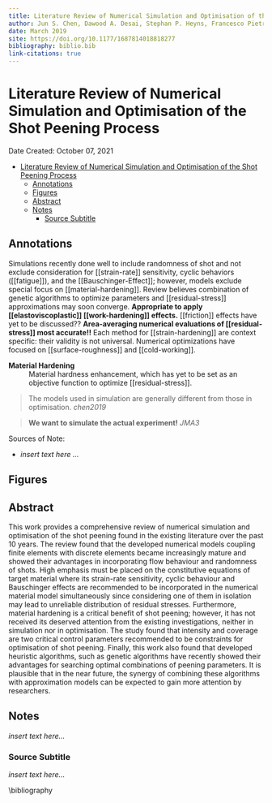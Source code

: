 ```yaml
---
title: Literature Review of Numerical Simulation and Optimisation of the Shot Peening Process
author: Jun S. Chen, Dawood A. Desai, Stephan P. Heyns, Francesco Pietra
date: March 2019
site: https://doi.org/10.1177/1687814018818277
bibliography: biblio.bib
link-citations: true
---
```

<script type="text/javascript"
        src="https://cdnjs.cloudflare.com/ajax/libs/mathjax/2.7.0/MathJax.js?config=TeX-AMS_CHTML"></script>

<script type="text/x-mathjax-config">
MathJax.Hub.Config({
tex2jax: {
inlineMath: [['$','$'], ['\\(','\\)']],
displayMath: [['$$','$$'], ['\\[','\\]']],
processEscapes: true},
jax: ["input/TeX","input/MathML","input/AsciiMath","output/CommonHTML"],
extensions: ["tex2jax.js","mml2jax.js","asciimath2jax.js","MathMenu.js","MathZoom.js","AssistiveMML.js", "[Contrib]/a11y/accessibility-menu.js"],
TeX: {
extensions: ["AMSmath.js","AMSsymbols.js","noErrors.js","noUndefined.js"],
equationNumbers: {
autoNumber: "AMS"
}
}
});
</script>
<!-- %%%%%%%% Document Metadata %%%%%%%% -->
# Literature Review of Numerical Simulation and Optimisation of the Shot Peening Process

Date Created: October 07, 2021

- [Literature Review of Numerical Simulation and Optimisation of the Shot Peening Process](#literature-review-of-numerical-simulation-and-optimisation-of-the-shot-peening-process)
	- [Annotations](#annotations)
	- [Figures](#figures)
	- [Abstract](#abstract)
	- [Notes](#notes)
		- [Source Subtitle](#source-subtitle)
<!-- %%%%%%%%%%%%%%%%%%%%%%%%%%%%%% -->





<!-- START WRITING BELOW -->





<!-- %%%%%%%%%%%%%%%%%%%%%%%%%%%%%% -->
## Annotations
Simulations recently done well to include randomness of shot and not exclude consideration for [[strain-rate]] sensitivity, cyclic behaviors ([[fatigue]]), and the [[Bauschinger-Effect]]; however, models exclude special focus on [[material-hardening]]. Review believes combination of genetic algorithms to optimize parameters and [[residual-stress]] approximations may soon converge. **Appropriate to apply [[elastoviscoplastic]] [[work-hardening]] effects.** [[friction]] effects have yet to be discussed?? **Area-averaging numerical evaluations of [[residual-stress]] most accurate!!** Each method for [[strain-hardening]] are context specific: their validity is not universal. Numerical optimizations have focused on [[surface-roughness]] and [[cold-working]].

<dl>
<dt><strong>Material Hardening</strong></dt>
<dd>Material hardness enhancement, which has yet to be set as an objective function to optimize [[residual-stress]].</dd>
</dl>

>The models used in simulation are generally different from those in optimisation. <cite> chen2019

>**We want to simulate the actual experiment!** <cite> JMA3

Sources of Note:
- *insert text here $\dots$*

## Figures

## Abstract
This work provides a comprehensive review of numerical simulation and optimisation of the shot peening found in the existing literature over the past 10 years. The review found that the developed numerical models coupling finite elements with discrete elements became increasingly mature and showed their advantages in incorporating flow behaviour and randomness of shots. High emphasis must be placed on the constitutive equations of target material where its strain-rate sensitivity, cyclic behaviour and Bauschinger effects are recommended to be incorporated in the numerical material model simultaneously since considering one of them in isolation may lead to unreliable distribution of residual stresses. Furthermore, material hardening is a critical benefit of shot peening; however, it has not received its deserved attention from the existing investigations, neither in simulation nor in optimisation. The study found that intensity and coverage are two critical control parameters recommended to be constraints for optimisation of shot peening. Finally, this work also found that developed heuristic algorithms, such as genetic algorithms have recently showed their advantages for searching optimal combinations of peening parameters. It is plausible that in the near future, the synergy of combining these algorithms with approximation models can be expected to gain more attention by researchers.

## Notes
*insert text here$\dots$*

### Source Subtitle
*insert text here$\dots$*

\bibliography
<!-- %%%%%%%%%%%%%%%%%%%%%%%%%%%%%% -->





<!-- %%%%%%%% End Document %%%%%%%% -->